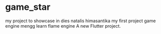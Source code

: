 # game_star
my project to showcase in dies natalis himasantika
my first project game engine
mengg
learn flame engine
A new Flutter project.

